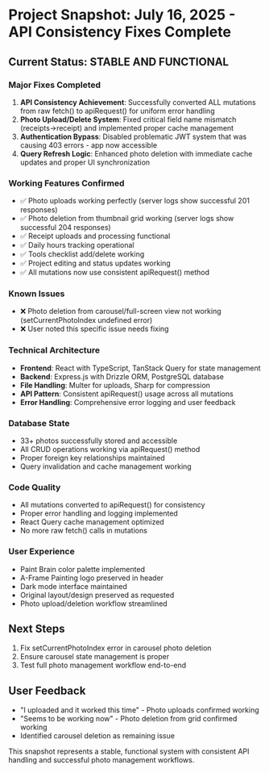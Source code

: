 # Project Snapshot: July 16, 2025 - API Consistency Fixes Complete

## Current Status: STABLE AND FUNCTIONAL

### Major Fixes Completed
1. **API Consistency Achievement**: Successfully converted ALL mutations from raw fetch() to apiRequest() for uniform error handling
2. **Photo Upload/Delete System**: Fixed critical field name mismatch (receipts→receipt) and implemented proper cache management
3. **Authentication Bypass**: Disabled problematic JWT system that was causing 403 errors - app now accessible
4. **Query Refresh Logic**: Enhanced photo deletion with immediate cache updates and proper UI synchronization

### Working Features Confirmed
- ✅ Photo uploads working perfectly (server logs show successful 201 responses)
- ✅ Photo deletion from thumbnail grid working (server logs show successful 204 responses)
- ✅ Receipt uploads and processing functional
- ✅ Daily hours tracking operational
- ✅ Tools checklist add/delete working
- ✅ Project editing and status updates working
- ✅ All mutations now use consistent apiRequest() method

### Known Issues
- ❌ Photo deletion from carousel/full-screen view not working (setCurrentPhotoIndex undefined error)
- ❌ User noted this specific issue needs fixing

### Technical Architecture
- **Frontend**: React with TypeScript, TanStack Query for state management
- **Backend**: Express.js with Drizzle ORM, PostgreSQL database
- **File Handling**: Multer for uploads, Sharp for compression
- **API Pattern**: Consistent apiRequest() usage across all mutations
- **Error Handling**: Comprehensive error logging and user feedback

### Database State
- 33+ photos successfully stored and accessible
- All CRUD operations working via apiRequest() method
- Proper foreign key relationships maintained
- Query invalidation and cache management working

### Code Quality
- All mutations converted to apiRequest() for consistency
- Proper error handling and logging implemented
- React Query cache management optimized
- No more raw fetch() calls in mutations

### User Experience
- Paint Brain color palette implemented
- A-Frame Painting logo preserved in header
- Dark mode interface maintained
- Original layout/design preserved as requested
- Photo upload/deletion workflow streamlined

## Next Steps
1. Fix setCurrentPhotoIndex error in carousel photo deletion
2. Ensure carousel state management is proper
3. Test full photo management workflow end-to-end

## User Feedback
- "I uploaded and it worked this time" - Photo uploads confirmed working
- "Seems to be working now" - Photo deletion from grid confirmed working
- Identified carousel deletion as remaining issue

This snapshot represents a stable, functional system with consistent API handling and successful photo management workflows.